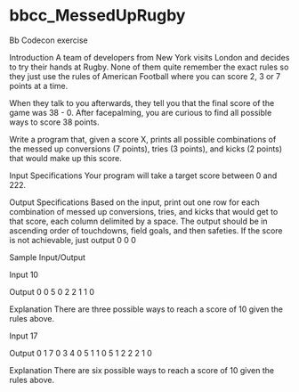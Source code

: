 # bbcc_MessedUpRugby
Bb Codecon exercise

Introduction
A team of developers from New York visits London and decides to try their hands at Rugby. None of
them quite remember the exact rules so they just use the rules of American Football where you can
score 2, 3 or 7 points at a time.

When they talk to you afterwards, they tell you that the final score of the game was 38 - 0. After
facepalming, you are curious to find all possible ways to score 38 points.

Write a program that, given a score X, prints all possible combinations of the messed up conversions
(7 points), tries (3 points), and kicks (2 points) that would make up this score.

Input Specifications
Your program will take a target score between 0 and 222.

Output Specifications
Based on the input, print out one row for each combination of messed up conversions, tries, and kicks
that would get to that score, each column delimited by a space. The output should be in ascending
order of touchdowns, field goals, and then safeties. If the score is not achievable, just output 0 0 0

Sample Input/Output

Input
10

Output
0 0 5
0 2 2
1 1 0

Explanation
There are three possible ways to reach a score of 10 given the rules above.

Input
17

Output
0 1 7
0 3 4
0 5 1
1 0 5
1 2 2
2 1 0

Explanation
There are six possible ways to reach a score of 10 given the rules above.
